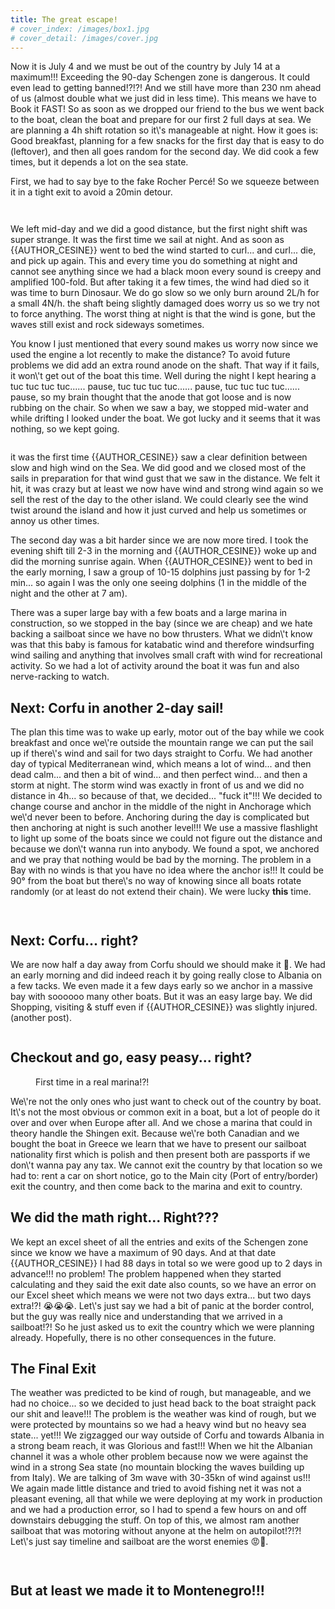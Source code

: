 ```yaml
---
title: The great escape!
# cover_index: /images/box1.jpg
# cover_detail: /images/cover.jpg
---
```


<p>Now it is July 4 and we must be out of the country by July 14 at a maximum!!! Exceeding the 90-day Schengen zone is dangerous. It could even lead to getting banned!?!?!  And we still have more than 230 nm ahead of us (almost double what we just did in less time). This means we have to Book it FAST! So as soon as we dropped our friend to the bus we went back to the boat, clean the boat and prepare for our first 2 full days at sea. We are planning a 4h shift rotation so it\'s manageable at night. How it goes is: Good breakfast, planning for a few snacks for the first day that is easy to do (leftover), and then all goes random for the second day. We did cook a few times, but it depends a lot on the sea state. </p>

<p>First, we had to say bye to the fake Rocher Percé! So we squeeze between it in a tight exit to avoid a 20min detour. </p>

<figure class="wp-block-image size-large">
<img src="/images/2022-07_RocherPerce.jpg" alt="" class="wp-image-302"/>
</figure>

<figure class="wp-block-image size-large">
<img src="https://akaton.ca/blog/wp-content/uploads/2023/02/20220704_145844-scaled.jpg" alt="" class="wp-image-297"/>
</figure>

<p>We left mid-day and we did a good distance, but the first night shift was super strange. It was the first time we sail at night. And as soon as {{AUTHOR_CESINE}} went to bed the wind started to curl... and curl... die, and pick up again. This and every time you do something at night and cannot see anything since we had a black moon every sound is creepy and amplified 100-fold. But after taking it a few times, the wind had died so it was time to burn Dinosaur. We do go slow so we only burn around 2L/h for a small 4N/h. the shaft being slightly damaged does worry us so we try not to force anything. The worst thing at night is that the wind is gone, but the waves still exist and rock sideways sometimes. </p>

<p>You know I just mentioned that every sound makes us worry now since we used the engine a lot recently to make the distance? To avoid future problems we did add an extra round anode on the shaft. That way if it fails, it won\'t get out of the boat this time. Well during the night I kept hearing a tuc tuc tuc tuc...... pause, tuc tuc tuc tuc...... pause, tuc tuc tuc tuc...... pause, so my brain thought that the anode that got loose and is now rubbing on the chair. So when we saw a bay, we stopped mid-water and while drifting I looked under the boat. We got lucky and it seems that it was nothing, so we kept going. </p>

<figure class="wp-block-image size-large">
<img src="https://akaton.ca/blog/wp-content/uploads/2023/02/PXL_20220714_181126064.MP_-1024x576.jpg" alt="" class="wp-image-304"/>
</figure>

<p> it was the first time {{AUTHOR_CESINE}} saw a clear definition between slow and high wind on the Sea. We did good and we closed most of the sails in preparation for that wind gust that we saw in the distance. We felt it hit, it was crazy but at least we now have wind and strong wind again so we sell the rest of the day to the other island. We could clearly see the wind twist around the island and how it just curved and help us sometimes or annoy us other times.</p>

<p>The second day was a bit harder since we are now more tired. I took the evening shift till 2-3 in the morning and {{AUTHOR_CESINE}} woke up and did the morning sunrise again. When {{AUTHOR_CESINE}} went to bed in the early morning, I saw a group of 10-15 dolphins just passing by for 1-2 min... so again I was the only one seeing dolphins (1 in the middle of the night and the other at 7 am). </p>

<p>There was a super large bay with a few boats and a large marina in construction, so we stopped in the bay (since we are cheap) and we hate backing a sailboat since we have no bow thrusters. What we didn\'t know was that this baby is famous for katabatic wind and therefore windsurfing wind sailing and anything that involves small craft with wind for recreational activity. So we had a lot of activity around the boat it was fun and also nerve-racking to watch.</p>

<h2>Next: Corfu in another 2-day sail!</h2>

<p>The plan this time was to wake up early, motor out of the bay while we cook breakfast and once we\'re outside the mountain range we can put the sail up if there\'s wind and sail for two days straight to Corfu. We had another day of typical Mediterranean wind, which means a lot of wind... and then dead calm... and then a bit of wind... and then perfect wind... and then a storm at night. The storm wind was exactly in front of us and we did no distance in 4h... so because of that, we decided... "fuck it"!!! We decided to change course and anchor in the middle of the night in Anchorage which we\'d never been to before.  Anchoring during the day is complicated but then anchoring at night is such another level!!! We use a massive flashlight to light up some of the boats since we could not figure out the distance and because we don\'t wanna run into anybody. We found a spot, we anchored and we pray that nothing would be bad by the morning. The problem in a Bay with no winds is that you have no idea where the anchor is!!! It could be 90° from the boat but there\'s no way of knowing since all boats rotate randomly (or at least do not extend their chain). We were lucky <strong>this</strong> time. </p>

<figure class="wp-block-image size-large">
<img src="https://akaton.ca/blog/wp-content/uploads/2023/02/PXL_20220709_101534295.MP_-1024x576.jpg" alt="" class="wp-image-301"/>
</figure>

<figure class="wp-block-image size-large">
<img src="https://akaton.ca/blog/wp-content/uploads/2023/02/PXL_20220709_102652289-1024x576.jpg" alt="" class="wp-image-296"/>
</figure>

<h2>Next: Corfu... right?</h2>

<p>We are now half a day away from Corfu should we should make it 🤣. We had an early morning and did indeed reach it by going really close to Albania on a few tacks. We even made it a few days early so we anchor in a massive bay with soooooo many other boats. But it was an easy large bay. We did Shopping, visiting &amp; stuff even if {{AUTHOR_CESINE}} was slightly injured. (another post). </p>

<figure class="wp-block-image size-large">
<img src="https://akaton.ca/blog/wp-content/uploads/2023/02/PXL_20220711_062213016.PANO_-1024x296.jpg" alt="" class="wp-image-299"/>
</figure>

<h2>Checkout and go, easy peasy... right? </h2>

<figure class="wp-block-image size-large">
<img src="https://akaton.ca/blog/wp-content/uploads/2023/02/PXL_20220712_181724141.MP_-1024x576.jpg" alt="" class="wp-image-303"/>
<figcaption class="wp-element-caption">First time in a real marina!?!</figcaption>
</figure>

<p>We\'re not the only ones who just want to check out of the country by boat. It\'s not the most obvious or common exit in a boat, but a lot of people do it over and over when Europe after all. And we chose a marina that could in theory handle the Shingen exit. Because we\'re both Canadian and we bought the boat in Greece we learn that we have to present our sailboat nationality first which is polish and then present both are passports if we don\'t wanna pay any tax. We cannot exit the country by that location so we had to: rent a car on short notice, go to the Main city (Port of entry/border) exit the country, and then come back to the marina and exit to country.</p>

<h2>We did the math right... Right???</h2>

<p>We kept an excel sheet of all the entries and exits of the Schengen zone since we know we have a maximum of 90 days. And at that date {{AUTHOR_CESINE}} I had 88 days in total so we were good up to 2 days in advance!!! no problem! The problem happened when they started calculating and they said the exit date also counts, so we have an error on our Excel sheet which means we were not two days extra... but two days extra!?! 😭😭😭. Let\'s just say we had a bit of panic at the border control, but the guy was really nice and understanding that we arrived in a sailboat!?! So he just asked us to exit the country which we were planning already. Hopefully, there is no other consequences in the future.</p>

<h2>The Final Exit</h2>

<p>The weather was predicted to be kind of rough, but manageable, and we had no choice... so we decided to just head back to the boat straight pack our shit and leave!!! The problem is the weather was kind of rough, but we were protected by mountains so we had a heavy wind but no heavy sea state... yet!!! We zigzagged our way outside of Corfu and towards Albania in a strong beam reach, it was Glorious and fast!!! When we hit the Albanian channel it was a whole other problem because now we were against the wind in a strong Sea state (no mountain blocking the waves building up from Italy). We are talking of 3m wave with 30-35kn of wind against us!!! We again made little distance and tried to avoid fishing net it was not a pleasant evening, all that while we were deploying at my work in production and we had a production error, so I had to spend a few hours on and off downstairs debugging the stuff. On top of this, we almost ram another sailboat that was motoring without anyone at the helm on autopilot!?!?! Let\'s just say timeline and sailboat are the worst enemies 😡🤬. </p>

<figure class="wp-block-image size-large">
<img src="https://akaton.ca/blog/wp-content/uploads/2023/02/20220715_141713.jpg" alt="" class="wp-image-300"/>
</figure>

<figure class="wp-block-image size-large">
<img src="https://akaton.ca/blog/wp-content/uploads/2023/02/PXL_20220715_095904646.MP_-scaled.jpg" alt="" class="wp-image-298"/>
</figure>

<h2 class="has-text-align-center">But at least we made it to Montenegro!!!</h2>

